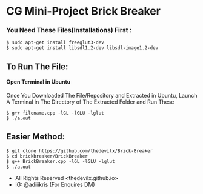 # CG Mini-Project Brick Breaker

### You Need These Files(Installations) First :
    $ sudo apt-get install freeglut3-dev
    $ sudo apt-get install libsdl1.2-dev libsdl-image1.2-dev

## To Run The File:

#### Open Terminal in Ubuntu 
Once You Downloaded The File/Repository and Extracted in Ubuntu, Launch A Terminal in The Directory of The Extracted Folder and Run These

    $ g++ filename.cpp -lGL -lGLU -lglut
    $ ./a.out

## Easier Method:

    $ git clone https://github.com/thedevilx/Brick-Breaker
    $ cd brickbreaker/BrickBreaker
    $ g++ BrickBreaker.cpp -lGL -lGLU -lglut
    $ ./a.out

* All Rights Reserved <thedevilx.github.io>
* IG: @adiiikris   (For Enquires DM)

